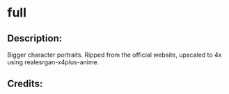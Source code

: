 # full

## Description: 

Bigger character portraits. Ripped from the official website, upscaled to 4x using realesrgan-x4plus-anime.

## Credits: 



